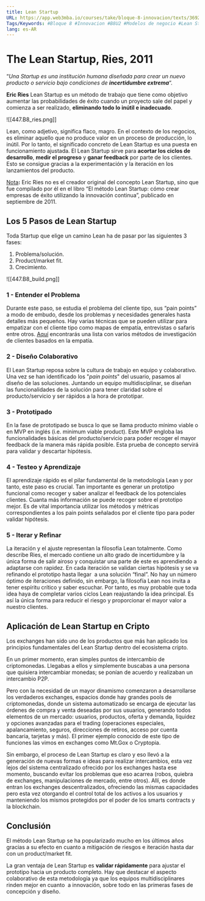 ```yaml
---
title: Lean Startup
URL: https://app.web3mba.io/courses/take/bloque-8-innovacion/texts/36927614-u2-02-lean-startup
Tags/Keywords: #Bloque 8 #Innovacion #B8U2 #Modelos de negocio #Lean Startup
lang: es-AR
---
```

# The Lean Startup, Ries, 2011
“_Una Startup es una institución humana diseñada para crear un nuevo producto o servicio bajo condiciones de **incertidumbre extrema**_“.

**Eric Ries**
Lean Startup es un método de trabajo que tiene como objetivo aumentar las probabilidades de éxito cuando un proyecto sale del papel y comienza a ser realizado, **eliminando todo lo inútil e inadecuado**.

![[447.B8_ries.png]]

Lean, como adjetivo, significa flaco, magro. En el contexto de los negocios, es eliminar aquello que no produce valor en un proceso de producción, lo inútil. Por lo tanto, el significado concreto de Lean Startup es una puesta en funcionamiento ajustada. El Lean Startup sirve para **acortar los ciclos de desarrollo**, **medir el progreso** y **ganar feedback** por parte de los clientes. Esto se consigue gracias a la experimentación y la iteración en los lanzamientos del producto.

<u>Nota</u>**:** Eric Ries no es el creador original del concepto Lean Startup, sino que fue compilado por él en el libro “El método Lean Startup: cómo crear empresas de éxito utilizando la innovación continua”, publicado en septiembre de 2011.

## Los 5 Pasos de Lean Startup
Toda Startup que elige un camino Lean ha de pasar por las siguientes 3 fases:
1.  Problema/solución.
2.  Product/market fit.
3.  Crecimiento.

![[447.B8_build.png]]

### 1 - Entender el Problema
Durante este paso, se estudia el problema del cliente tipo, sus “pain points” a modo de embudo, desde los problemas y necesidades generales hasta detalles más pequeños. Hay varias técnicas que se pueden utilizar para empatizar con el cliente tipo como mapas de empatía, entrevistas o safaris entre otros. [Aquí](https://medium.com/@alewiecek/9-best-empathic-research-methods-to-help-you-dig-deeper-truly-understand-your-customer-5a9b56c45e59) encontrarás una lista con varios métodos de investigación de clientes basados en la empatía.

### 2 - Diseño Colaborativo
El Lean Startup reposa sobre la cultura de trabajo en equipo y colaborativo. Una vez se han identificado los "_pain points_" del usuario, pasamos al diseño de las soluciones. Juntando un equipo multidisciplinar, se diseñan las funcionalidades de la solución para tener claridad sobre el producto/servicio y ser rápidos a la hora de prototipar.

### 3 - Prototipado
En la fase de prototipado se busca lo que se llama producto mínimo viable o en MVP en inglés (i.e. minimum viable product). Este MVP engloba las funcionalidades básicas del producto/servicio para poder recoger el mayor feedback de la manera más rápida posible. Esta prueba de concepto servirá para validar y descartar hipótesis.

### 4 - Testeo y Aprendizaje
El aprendizaje rápido es el pilar fundamental de la metodología Lean y por tanto, este paso es crucial. Tan importante es generar un prototipo funcional como recoger y saber analizar el feedback de los potenciales clientes. Cuanta más información se puede recoger sobre el prototipo mejor. Es de vital importancia utilizar los métodos y métricas correspondientes a los pain points señalados por el cliente tipo para poder validar hipótesis.

### 5 - Iterar y Refinar
La iteración y el ajuste representan la filosofía Lean totalmente. Como describe Ries, el mercado contiene un alto grado de incertidumbre y la única forma de salir airoso y conquistar una parte de este es aprendiendo a adaptarse con rapidez. En cada iteración se validan ciertas hipótesis y se va refinando el prototipo hasta llegar  a una solución “final”. No hay un número óptimo de iteraciones definido, sin embargo, la filosofía Lean nos invita a tener espíritu crítico y saber escuchar. Por tanto, es muy probable que toda idea haya de completar varios ciclos Lean reajustando la idea principal. Es así la única forma para reducir el riesgo y proporcionar el mayor valor a nuestro clientes.

## Aplicación de Lean Startup en Cripto
Los exchanges han sido uno de los productos que más han aplicado los principios fundamentales del Lean Startup dentro del ecosistema cripto.

En un primer momento, eran simples puntos de intercambio de criptomonedas. Llegabas a ellos y simplemente buscabas a una persona que quisiera intercambiar monedas; se ponían de acuerdo y realizaban un intercambio P2P.

Pero con la necesidad de un mayor dinamismo comenzaron a desarrollarse los verdaderos exchanges, espacios donde hay grandes pools de criptomonedas, donde un sistema automatizado se encarga de ejecutar las órdenes de compra y venta deseadas por sus usuarios, generando todos elementos de un mercado: usuarios, productos, oferta y demanda, liquidez y opciones avanzadas para el trading (operaciones especiales, apalancamiento, seguros, direcciones de retiros, acceso por cuenta bancaria, tarjetas y más). El primer ejemplo conocido de este tipo de funciones las vimos en exchanges como Mt.Gox o Cryptopia.

Sin embargo, el proceso de Lean Startup es claro y eso llevó a la generación de nuevas formas e ideas para realizar intercambios, esta vez lejos del sistema centralizado ofrecido por los exchanges hasta ese momento, buscando evitar los problemas que eso acarrea (robos, quiebra de exchanges, manipulaciones de mercado, entre otros). Allí, es donde entran los exchanges descentralizados, ofreciendo las mismas capacidades pero esta vez otorgando el control total de los activos a los usuarios y manteniendo los mismos protegidos por el poder de los smarts contracts y la blockchain. 

## Conclusión
El método Lean Startup se ha popularizado mucho en los últimos años gracias a su efecto en cuanto a mitigación de riesgos e iteración hasta dar con un product/market fit. 

La gran ventaja de Lean Startup es **validar rápidamente** para ajustar el prototipo hacia un producto completo. Hay que destacar el aspecto colaborativo de esta metodología ya que los equipos multidisciplinares rinden mejor en cuanto  a innovación, sobre todo en las primeras fases de concepción y diseño.